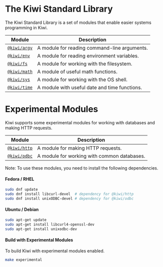 # The Kiwi Standard Library

The Kiwi Standard Library is a set of modules that enable easier systems programming in Kiwi.

| **Module** | **Description** |
| --- | --- |
| [`@kiwi/argv`](lib/argv.md) | A module for reading command-line arguments. |
| [`@kiwi/env`](lib/env.md) | A module for reading environment variables. |
| [`@kiwi/fs`](lib/fs.md) | A module for working with the filesystem. |
| [`@kiwi/math`](lib/math.md) | A module of useful math functions. |
| [`@kiwi/sys`](lib/sys.md) | A module for working with the OS shell. |
| [`@kiwi/time`](lib/time.md) | A module with useful date and time functions. |

# Experimental Modules

Kiwi supports some experimental modules for working with databases and making HTTP requests.

| **Module** | **Description** |
| --- | --- |
| [`@kiwi/http`](lib/http.md) | A module for making HTTP requests. |
| [`@kiwi/odbc`](lib/odbc.md) | A module for working with common databases. |


Note: To use these modules, you need to install the following dependencies.

#### Fedora / RHEL

```bash
sudo dnf update
sudo dnf install libcurl-devel  # dependency for @kiwi/http
sudo dnf install unixODBC-devel # dependency for @kiwi/odbc
```

#### Ubuntu / Debian

```bash
sudo apt-get update
sudo apt-get install libcurl4-openssl-dev
sudo apt-get install unixodbc-dev
```

#### Build with Experimental Modules
To build Kiwi with experimental modules enabled.

```bash
make experimental
```